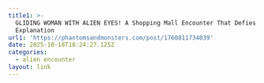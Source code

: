 ```yaml
---
title1: >-
  GLIDING WOMAN WITH ALIEN EYES! A Shopping Mall Encounter That Defies
  Explanation 
url1: 'https://phantomsandmonsters.com/post/1760811734039'
date: 2025-10-18T18:24:27.125Z
categories:
  - alien encounter
layout: link
---
```


